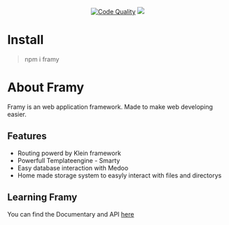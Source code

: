 
<p align="center">
    <a href="https://scrutinizer-ci.com/g/MrFibunacci/Framy/"><img src="https://scrutinizer-ci.com/g/MrFibunacci/Framy/badges/quality-score.png?b=v0" alt="Code Quality"></a>
    <a href="https://codeclimate.com/github/MrFibunacci/Framy/maintainability"><img src="https://api.codeclimate.com/v1/badges/f2e83c58ed41d132cce0/maintainability" /></a>
</p>

# Install

> npm i framy

# About Framy

Framy is an web application framework. Made to make web developing easier.

## Features

- Routing powerd by Klein framework
- Powerfull Templateengine - Smarty
- Easy database interaction with Medoo
- Home made storage system to easyly interact with files and directorys

## Learning Framy

You can find the Documentary and API [here](http://framyframework.github.io/FramyDocumentaion/)